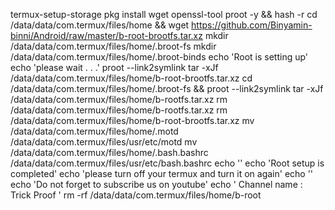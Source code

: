 termux-setup-storage
pkg install wget openssl-tool proot -y && hash -r
cd /data/data/com.termux/files/home && wget https://github.com/Binyamin-binni/Android/raw/master/b-root-brootfs.tar.xz
mkdir /data/data/com.termux/files/home/.broot-fs
mkdir /data/data/com.termux/files/home/.broot-binds
echo 'Root is setting up'
echo 'please wait . . .'
proot --link2symlink tar -xJf /data/data/com.termux/files/home/b-root-brootfs.tar.xz
cd /data/data/com.termux/files/home/.broot-fs && proot --link2symlink tar -xJf /data/data/com.termux/files/home/b-rootfs.tar.xz
rm /data/data/com.termux/files/home/b-rootfs.tar.xz
rm /data/data/com.termux/files/home/b-root-brootfs.tar.xz
mv /data/data/com.termux/files/home/.motd /data/data/com.termux/files/usr/etc/motd
mv /data/data/com.termux/files/home/.bash.bashrc /data/data/com.termux/files/usr/etc/bash.bashrc
echo ''
echo 'Root setup is completed'
echo 'please turn off your termux and turn it on again'
echo ''
echo 'Do not forget to subscribe us on youtube'
echo '          Channel name : Trick Proof           '
rm -rf /data/data/com.termux/files/home/b-root